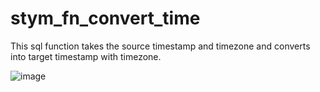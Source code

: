 # stym_fn_convert_time
This sql function takes the source timestamp and timezone and converts into target timestamp with timezone.


![image](https://user-images.githubusercontent.com/67316320/189050702-59c49cd5-8701-42bd-aa17-60faa0761f45.png)

